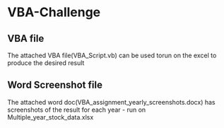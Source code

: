 # VBA-Challenge

## VBA file
The attached VBA file(VBA_Script.vb) can be used torun on the excel to produce the desired result

## Word Screenshot file
The attached word doc(VBA_assignment_yearly_screenshots.docx) has screenshots of the result for each year - run on Multiple_year_stock_data.xlsx
